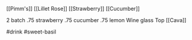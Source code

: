 [[Pimm's]]
[[Lillet Rose]]
[[Strawberry]]
[[Cucumber]]

2 batch
.75 strawberry
.75 cucumber 
.75 lemon
Wine glass
Top [[Cava]]

#drink 
#sweet-basil 